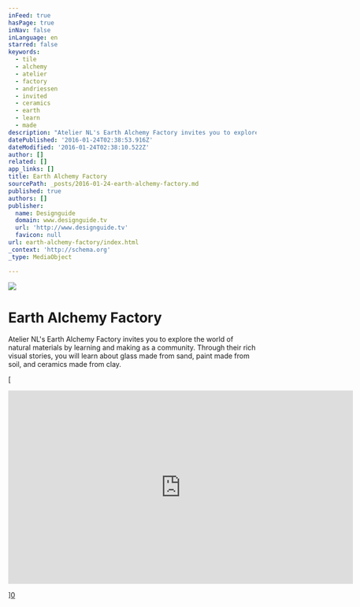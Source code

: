 ```yaml
---
inFeed: true
hasPage: true
inNav: false
inLanguage: en
starred: false
keywords:
  - tile
  - alchemy
  - atelier
  - factory
  - andriessen
  - invited
  - ceramics
  - earth
  - learn
  - made
description: "Atelier NL's Earth Alchemy Factory invites you to explore the world of natural materials by learning and making as a community. Through their rich visual stories, you will learn about glass made from sand, paint made from soil, and ceramics made from clay."
datePublished: '2016-01-24T02:38:53.916Z'
dateModified: '2016-01-24T02:38:10.522Z'
author: []
related: []
app_links: []
title: Earth Alchemy Factory
sourcePath: _posts/2016-01-24-earth-alchemy-factory.md
published: true
authors: []
publisher:
  name: Designguide
  domain: www.designguide.tv
  url: 'http://www.designguide.tv'
  favicon: null
url: earth-alchemy-factory/index.html
_context: 'http://schema.org'
_type: MediaObject

---
```

![](https://the-grid-user-content.s3-us-west-2.amazonaws.com/49b9c4bd-83bf-415d-842d-1d3a0a0e97ba.jpg)

# Earth Alchemy Factory

<article style=""><p>Atelier NL's Earth Alchemy Factory invites you to explore the world of natural materials by learning and making as a community. Through their rich visual stories, you will learn about glass made from sand, paint made from soil, and ceramics made from clay.</p></article>

[

<iframe src="https://player.vimeo.com/video/141410268?title=0&amp;byline=0&amp;portrait=0" width="700" height="393" frameborder="0" webkitallowfullscreen="webkitallowfullscreen" mozallowfullscreen="mozallowfullscreen" allowfullscreen="allowfullscreen" style=""></iframe>

][0]

[0]: https://www.youtube.com/watch?v=R_118tFJZB0&index=2&list=PLSM1HuwZomMjRjHtgi4tnt_M40lRFsvTK